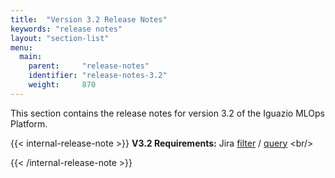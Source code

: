 ```yaml
---
title:  "Version 3.2 Release Notes"
keywords: "release notes"
layout: "section-list"
menu:
  main:
    parent:     "release-notes"
    identifier: "release-notes-3.2"
    weight:     870
---
```


This section contains the release notes for version 3.2 of the Iguazio MLOps Platform.

{{< internal-release-note >}}
**V3.2 Requirements:** Jira [filter]() / [query](https://jira.iguazeng.com/issues/?jql=project%20%3D%20ig%20AND%20(%22Target%20Version%22%20in%20(3.2.0)%20OR%20fixVersion%20in%20(3.2.0)%20OR%20affectedVersion%20in%20(3.2.0))%20AND%20issuetype%20%3D%20Requirement%20ORDER%20BY%20summary%20ASC)
<br/>


{{< /internal-release-note >}}

